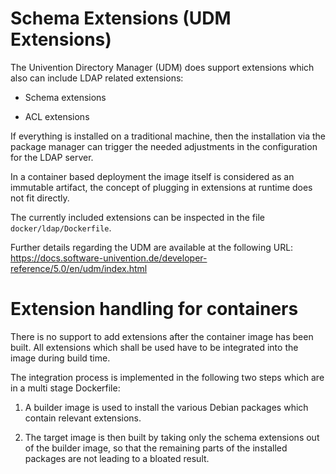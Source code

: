 
Schema Extensions (UDM Extensions)
==================================

The Univention Directory Manager (UDM) does support extensions which also can
include LDAP related extensions:

- Schema extensions

- ACL extensions

If everything is installed on a traditional machine, then the installation via
the package manager can trigger the needed adjustments in the configuration for
the LDAP server.

In a container based deployment the image itself is considered as an immutable
artifact, the concept of plugging in extensions at runtime does not fit
directly.

The currently included extensions can be inspected in the file
`docker/ldap/Dockerfile`.

Further details regarding the UDM are available at the following URL:
https://docs.software-univention.de/developer-reference/5.0/en/udm/index.html


Extension handling for containers
=================================

There is no support to add extensions after the container image has been built.
All extensions which shall be used have to be integrated into the image during
build time.

The integration process is implemented in the following two steps which are in a
multi stage Dockerfile:

1. A builder image is used to install the various Debian packages which contain
   relevant extensions.

2. The target image is then built by taking only the schema extensions out of
   the builder image, so that the remaining parts of the installed packages are
   not leading to a bloated result.

